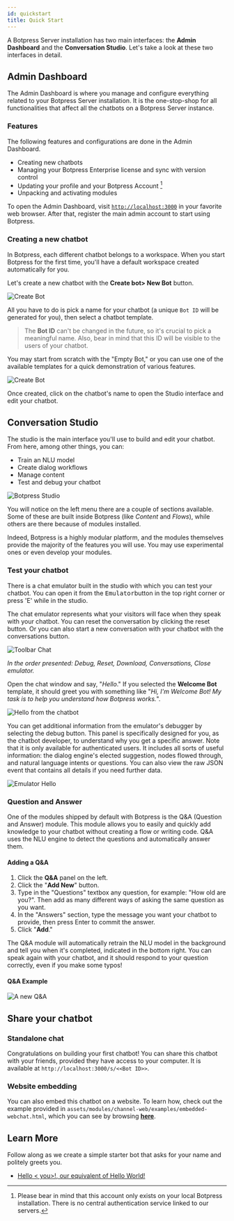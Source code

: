 ```yaml
---
id: quickstart
title: Quick Start
---
```


A Botpress Server installation has two main interfaces: the **Admin Dashboard** and the **Conversation Studio**. Let's take a look at these two interfaces in detail.

## Admin Dashboard
The Admin Dashboard is where you manage and configure everything related to your Botpress Server installation. It is the one-stop-shop for all functionalities that affect all the chatbots on a Botpress Server instance.

### Features
The following features and configurations are done in the Admin Dashboard.

- Creating new chatbots
- Managing your Botpress Enterprise license and sync with version control
- Updating your profile and your Botpress Account [^1]
- Unpacking and activating modules
[^1]: Please bear in mind that this account only exists on your local Botpress installation. There is no central authentication service linked to our servers.

To open the Admin Dashboard, visit [`http://localhost:3000`](http://localhost:3000) in your favorite web browser. After that, register the main admin account to start using Botpress.

### Creating a new chatbot
In Botpress, each different chatbot belongs to a workspace. When you start Botpress for the first time, you'll have a default workspace created automatically for you.

Let's create a new chatbot with the **Create bot> New Bot** button.

![Create Bot](assets/workspace_bot.png)

All you have to do is pick a name for your chatbot (a unique `Bot ID` will be generated for you), then select a chatbot template.

> The **Bot ID** can't be changed in the future, so it's crucial to pick a meaningful name. Also, bear in mind that this ID will be visible to the users of your chatbot.

You may start from scratch with the "Empty Bot," or you can use one of the available templates for a quick demonstration of various features.

![Create Bot](assets/create-bot.png)

Once created, click on the chatbot's name to open the Studio interface and edit your chatbot.

## Conversation Studio

The studio is the main interface you'll use to build and edit your chatbot. From here, among other things, you can:

- Train an NLU model
- Create dialog workflows
- Manage content
- Test and debug your chatbot

![Botpress Studio](assets/studio.png)

You will notice on the left menu there are a couple of sections available. Some of these are built inside Botpress (like _Content_ and _Flows_), while others are there because of modules installed. 

Indeed, Botpress is a highly modular platform, and the modules themselves provide the majority of the features you will use. You may use experimental ones or even develop your modules.

### Test your chatbot
There is a chat emulator built in the studio with which you can test your chatbot. You can open it from the <kbd>Emulator</kbd>button in the top right corner or press 'E' while in the studio.

The chat emulator represents what your visitors will face when they speak with your chatbot. You can reset the conversation by clicking the reset button. Or you can also start a new conversation with your chatbot with the conversations button.

![Toolbar Chat](assets/studio-toolbar.png)

*In the order presented: Debug, Reset, Download, Conversations, Close emulator.*

Open the chat window and say, "_Hello_." If you selected the **Welcome Bot** template, it should greet you with something like "_Hi, I'm Welcome Bot! My task is to help you understand how Botpress works._".

![Hello from the chatbot](assets/flow_page.png)

You can get additional information from the emulator's debugger by selecting the debug button. This panel is specifically designed for you, as the chatbot developer, to understand why you get a specific answer. Note that it is only available for authenticated users. It includes all sorts of useful information: the dialog engine's elected suggestion, nodes flowed through, and natural language intents or questions. You can also view the raw JSON event that contains all details if you need further data.

![Emulator Hello](assets/debugger.png)

### Question and Answer

One of the modules shipped by default with Botpress is the Q&A (Question and Answer) module. This module allows you to easily and quickly add knowledge to your chatbot without creating a flow or writing code. Q&A uses the NLU engine to detect the questions and automatically answer them.

#### Adding a Q&A

1. Click the **Q&A** panel on the left.
2. Click the "**Add New**" button.
3. Type in the "Questions" textbox any question, for example: "How old are you?". Then add as many different ways of asking the same question as you want.
4. In the "Answers" section, type the message you want your chatbot to provide, then press Enter to commit the answer.
5. Click "**Add**."

The Q&A module will automatically retrain the NLU model in the background and tell you when it's completed, indicated in the bottom right. You can speak again with your chatbot, and it should respond to your question correctly, even if you make some typos!

#### Q&A Example

![A new Q&A](assets/newqna.png)

## Share your chatbot

### Standalone chat

Congratulations on building your first chatbot! You can share this chatbot with your friends, provided they have access to your computer. It is available at `http://localhost:3000/s/<<Bot ID>>`.

### Website embedding

You can also embed this chatbot on a website. To learn how, check out the example provided in `assets/modules/channel-web/examples/embedded-webchat.html`, which you can see by browsing [**here**](http://localhost:3000/assets/modules/channel-web/examples/embedded-webchat.html).

## Learn More
Follow along as we create a simple starter bot that asks for your name and politely greets you.

- [Hello < you>!, our equivalent of Hello World!](https://youtu.be/nYFX-P1zFEE)

